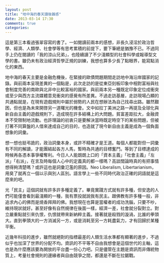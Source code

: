 ```yaml
---
layout: post
title: "地中海的春天讀後雜感"
date: 2013-03-14 17:30
comments: true
categories: 
---
```


[](https://cdn-images-1.medium.com/max/2400/0*RBEAA7_yV3Er7IVA.jpg)

這是第三本看過張翠容寫的書了。一如閱讀前兩本的感想，非長久浸淫於政治哲學、經濟、人類學、社會學等有思考累積的前提下，要下筆總是猶豫不已。不過同手上仍在閱讀的「我的涼山兄弟」，也陸續讀了不少淺顯型的社會科學或報導型文學的書。雖仍未有政治經濟哲學正規的訓練，我想也算多少長了點眼界，能寫點消化的東西。

地中海的春天主要是金融危機後，在緊接的歐債問題期間走訪地中海沿岸國家的記錄。與前兩本呈現差異的一個點是，此次走訪的是從東亞刻板印象中相對富裕與社會制度完善的南歐與北非中比較富裕的國家。與前兩本另一種既定印象定位成衝突或至少與西方主流媒體意見衝突的感覺有所差異。不過走訪基層，走訪現場凸顯的共通點就是，在現有遊戲規則中屬於弱勢的人民在想辦法為自己找尋出路。雖然艱困，但也是為未來開啓另一道曙光的機會。文中如拉丁美洲之路一再提及全球化與新自由主義的遊戲規則下，造成現在許多結構上的大問題。貧富差距拉大，金融資本不受限制地流動。也許理論的初衷只是要解決當時既定時空下的某些問題，但被打著不同算盤的人借來達成自己的目的，也造就了現今新自由主義是成為一個負面想象的詞彙。

想一想也挺弔詭的，政治詞彙本身，或許不精確才是王道。每個人都能對但一詞彙有不同的解讀，才能團結起各方人馬，暫時為共通的目標奮鬥。等到了目標達成的時候再各憑本事爭權奪利。今日人人能朗朗上口的「資本主義」「社會主義」「左派」「右派」，在言及時每個人心中的定義真的都一樣嗎？高談闊論時真的有把事情想得夠清楚嗎？或許這也是詞彙氾濫的原因。Neo Liberalism, Libertarianism，用臭了就再立一個以示與別人區別。語言學上一些不同時代政治正確的詞語就是這麼來的吧。

光「民主」這個詞就有許多許多種定義了。畢竟實踐方式就有許多種，但安逸的人們可能僅會看到最淺顯的一種，我有票投就說我有民主。跟佛教有許多種一般，非追求內心的佛而是燒香拜拜的佛。我想現在也算是當權者的成功洗腦，只要不吵，維持現狀就好。甚至好像有自然規律在後面一樣，經濟一差，社會就分裂對立。對立嚴重點就引來仇恨，仇恨就帶來新納粹主義。接著就是殺戮的漩渦，比誰的拳頭大。直到拳頭大的一方消滅另一方，或是消耗至另一方耗盡氣力，才有回歸於某種平衡。

近幾年科技的進步，雖然就絕對的指標最差的人類生活水準都有顯著的進步，不過似乎也加深了世界的分配不均。資訊的不平等不自由我想會是這個世代的主軸，這也是為什麼應該要為開放的平台盡一份心力吧。只是儘管在主題是資訊而非傳統物質上，考量社會規則的邊緣者與自由競爭之間，都還是不斷在拉鋸戰。
